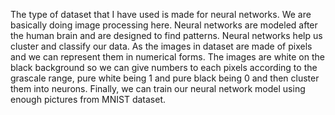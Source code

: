 The type of dataset that I have used is made for neural networks. We are basically doing image processing here. Neural networks are modeled after the human brain and are designed to find patterns. Neural networks help us cluster and classify our data. As the images in dataset are made of pixels and we can represent them in numerical forms. The images are white on the black background so we can give numbers to each pixels according to the grascale range, pure white being 1 and pure black being 0 and then cluster them into neurons. Finally, we can train our neural network model using enough pictures from MNIST dataset.
